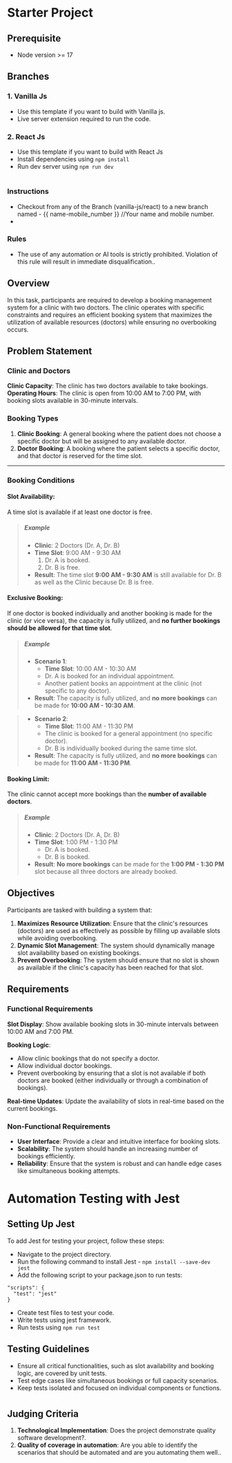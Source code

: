 # **Starter Project**

## Prerequisite
- Node version >= 17

## Branches
### 1. Vanilla Js
- Use this template if you want to build with Vanilla js.
- Live server extension required to run the code.

### 2. React Js
- Use this template if you want to build with React Js
- Install dependencies using  ```npm install```
- Run dev server using ```npm run dev```

#
### Instructions
- Checkout from any of the Branch (vanilla-js/react) to a new branch named - {{ name-mobile_number }} //Your name and mobile number.
- 

### Rules
- The use of any automation or AI tools is strictly prohibited. Violation of this rule will result in immediate disqualification..

##
## Overview

In this task, participants are required to develop a booking management system for a clinic with two doctors. The clinic operates with specific constraints and requires an efficient booking system that maximizes the utilization of available resources (doctors) while ensuring no overbooking occurs.

## Problem Statement

### Clinic and Doctors

**Clinic Capacity**: The clinic has two doctors available to take bookings.
**Operating Hours**: The clinic is open from 10:00 AM to 7:00 PM, with booking slots available in 30-minute intervals.

### Booking Types

1. **Clinic Booking**: A general booking where the patient does not choose a specific doctor but will be assigned to any available doctor.
2. **Doctor Booking**: A booking where the patient selects a specific doctor, and that doctor is reserved for the time slot.


------------


### Booking Conditions

#### **Slot Availability**:
A time slot is available if at least one doctor is free.
> ##### Example
> - **Clinic**: 2 Doctors (Dr. A, Dr. B)
> - **Time Slot**: 9:00 AM - 9:30 AM
>   1. Dr. A is booked.
>   2. Dr. B is free.
> - **Result**: The time slot **9:00 AM - 9:30 AM** is still available for Dr. B as well as the Clinic because Dr. B is free.

#### **Exclusive Booking**: 
If one doctor is booked individually and another booking is made for the clinic (or vice versa), the capacity is fully utilized, and **no further bookings should be allowed for that time slot**.
> ##### Example
> - **Scenario 1**: 
>   - **Time Slot**: 10:00 AM - 10:30 AM
>   - Dr. A is booked for an individual appointment.
>   - Another patient books an appointment at the clinic (not specific to any doctor).
>  - **Result**: The capacity is fully utilized, and **no more bookings** can be made for **10:00 AM - 10:30 AM**.

> - **Scenario 2**: 
>   - **Time Slot**: 11:00 AM - 11:30 PM
>   - The clinic is booked for a general appointment (no specific doctor).
>   - Dr. B is individually booked during the same time slot.
>  - **Result**: The capacity is fully utilized, and **no more bookings** can be made for **11:00 AM - 11:30 PM**.

#### **Booking Limit**: 
The clinic cannot accept more bookings than the **number of available doctors**.
> ##### Example
> - **Clinic**: 2 Doctors (Dr. A, Dr. B)
> - **Time Slot**: 1:00 PM - 1:30 PM
>   - Dr. A is booked.
>   - Dr. B is booked.
> - **Result**: **No more bookings** can be made for the **1:00 PM - 1:30 PM** slot because all three doctors are already booked.

## Objectives

Participants are tasked with building a system that:

1. **Maximizes Resource Utilization**: Ensure that the clinic's resources (doctors) are used as effectively as possible by filling up available slots while avoiding overbooking.
2. **Dynamic Slot Management**: The system should dynamically manage slot availability based on existing bookings.
3. **Prevent Overbooking**: The system should ensure that no slot is shown as available if the clinic's capacity has been reached for that slot.

## Requirements

### Functional Requirements

**Slot Display**: Show available booking slots in 30-minute intervals between 10:00 AM and 7:00 PM.

**Booking Logic**:
  - Allow clinic bookings that do not specify a doctor.
  - Allow individual doctor bookings.
  - Prevent overbooking by ensuring that a slot is not available if both doctors are booked (either individually or through a combination of bookings).

**Real-time Updates**: Update the availability of slots in real-time based on the current bookings.

### Non-Functional Requirements

- **User Interface**: Provide a clear and intuitive interface for booking slots.
- **Scalability**: The system should handle an increasing number of bookings efficiently.
- **Reliability**: Ensure that the system is robust and can handle edge cases like simultaneous booking attempts.

#
# Automation Testing with Jest
## Setting Up Jest
To add Jest for testing your project, follow these steps:
- Navigate to the project directory.
- Run the following command to install Jest - ```npm install --save-dev jest```
- Add the following script to your package.json to run tests:
```
"scripts": {
  "test": "jest"
}
```
- Create test files to test your code.
- Write tests using jest framework.
- Run tests using ```npm run test```


## Testing Guidelines
- Ensure all critical functionalities, such as slot availability and booking logic, are covered by unit tests.
- Test edge cases like simultaneous bookings or full capacity scenarios.
- Keep tests isolated and focused on individual components or functions.

#
## Judging Criteria
1. **Technological Implementation**: Does the project demonstrate quality software development?.
2. **Quality of coverage in automation**: Are you able to identify the scenarios that should be automated and are you automating them well..
